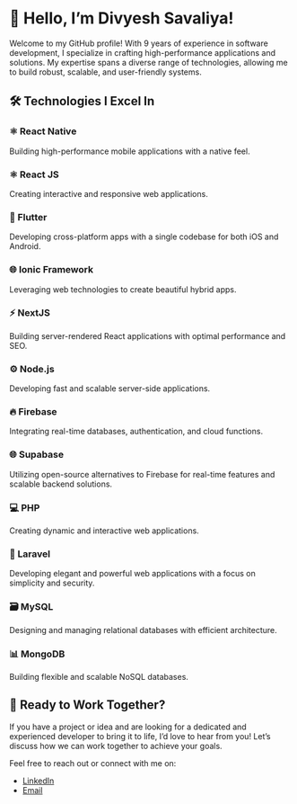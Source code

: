 # 👋 Hello, I’m Divyesh Savaliya!

Welcome to my GitHub profile! With 9 years of experience in software development, I specialize in crafting high-performance applications and solutions. My expertise spans a diverse range of technologies, allowing me to build robust, scalable, and user-friendly systems.

## 🛠️ Technologies I Excel In

### ⚛️ React Native
Building high-performance mobile applications with a native feel.

### ⚛️ React JS
Creating interactive and responsive web applications.

### 🦄 Flutter
Developing cross-platform apps with a single codebase for both iOS and Android.

### 🌐 Ionic Framework
Leveraging web technologies to create beautiful hybrid apps.

### ⚡ NextJS
Building server-rendered React applications with optimal performance and SEO.

### ⚙️ Node.js
Developing fast and scalable server-side applications.

### 🔥 Firebase
Integrating real-time databases, authentication, and cloud functions.

### 🌐 Supabase
Utilizing open-source alternatives to Firebase for real-time features and scalable backend solutions.

### 💻 PHP
Creating dynamic and interactive web applications.

### 🚀 Laravel
Developing elegant and powerful web applications with a focus on simplicity and security.

### 🗃️ MySQL
Designing and managing relational databases with efficient architecture.

### 📊 MongoDB
Building flexible and scalable NoSQL databases.

## 💼 Ready to Work Together?

If you have a project or idea and are looking for a dedicated and experienced developer to bring it to life, I’d love to hear from you! Let’s discuss how we can work together to achieve your goals.

Feel free to reach out or connect with me on:

- [LinkedIn](https://www.linkedin.com/in/divyesh-savaliya-divtechnosoft/)
- [Email](mailto:divyesh@divtechnosoft.com)
